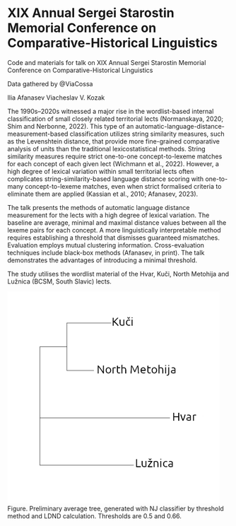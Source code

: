 # XIX Annual Sergei Starostin Memorial Conference on Comparative-Historical Linguistics
Code and materials for talk on XIX Annual Sergei Starostin Memorial Conference on Comparative-Historical Linguistics

Data gathered by @ViaCossa

Ilia Afanasev
Viacheslav V. Kozak

The 1990s–2020s witnessed a major rise in the wordlist-based internal classification of small closely related territorial lects (Normanskaya, 2020; Shim and Nerbonne, 2022). This type of an automatic-language-distance-measurement-based classification utilizes string similarity measures, such as the Levenshtein distance, that provide more fine-grained comparative analysis of units than the traditional lexicostatistical methods. String similarity measures require strict one-to-one concept-to-lexeme matches for each concept of each given lect (Wichmann et al., 2022). However, a high degree of lexical variation within small territorial lects often complicates string-similarity-based language distance scoring with one-to-many concept-to-lexeme matches, even when strict formalised criteria to eliminate them are applied (Kassian et al., 2010; Afanasev, 2023).

The talk presents the methods of automatic language distance measurement for the lects with a high degree of lexical variation. The baseline are average, minimal and maximal distance values between all the lexeme pairs for each concept. A more linguistically interpretable method requires establishing a threshold that dismisses guaranteed mismatches. Evaluation employs mutual clustering information. Cross-evaluation techniques include black-box methods (Afanasev, in print). The talk demonstrates the advantages of introducing a minimal threshold.

The study utilises the wordlist material of the Hvar, Kuči, North Metohija and Lužnica (BCSM, South Slavic) lects. 

![consensus_tree](consensusTree.png)
Figure. Preliminary average tree, generated with NJ classifier by threshold method and LDND calculation. Thresholds are 0.5 and 0.66.
